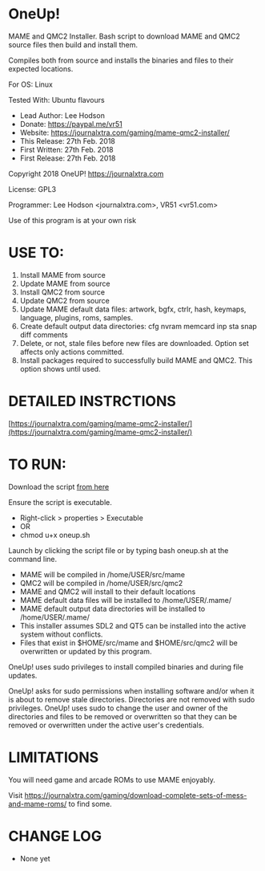 # OneUp!

MAME and QMC2 Installer. Bash script to download MAME and QMC2 source files then build and install them.

Compiles both from source and installs the binaries and files to their expected locations.

For OS: Linux

Tested With: Ubuntu flavours

- Lead Author: Lee Hodson
- Donate: https://paypal.me/vr51
- Website: https://journalxtra.com/gaming/mame-qmc2-installer/
- This Release: 27th Feb. 2018
- First Written: 27th Feb. 2018
- First Release: 27th Feb. 2018

Copyright 2018 OneUP! <https://journalxtra.com>

License: GPL3

Programmer: Lee Hodson <journalxtra.com>, VR51 <vr51.com>

Use of this program is at your own risk

# USE TO:

1) Install MAME from source
2) Update MAME from source
3) Install QMC2 from source
4) Update QMC2 from source
5) Update MAME default data files: artwork, bgfx, ctrlr, hash, keymaps, language, plugins, roms, samples.
6) Create default output data directories: cfg nvram memcard inp sta snap diff comments
7) Delete, or not, stale files before new files are downloaded. Option set affects only actions committed.
8) Install packages required to successfully build MAME and QMC2. This option shows until used.

# DETAILED INSTRCTIONS

[https://journalxtra.com/gaming/mame-qmc2-installer/](https://journalxtra.com/gaming/mame-qmc2-installer/)

# TO RUN:

Download the script [from here](https://github.com/VR51/oneup/blob/master/oneup.sh)

Ensure the script is executable.

- Right-click > properties > Executable
- OR
- chmod u+x oneup.sh

Launch by clicking the script file or by typing bash oneup.sh at the command line.

-	MAME will be compiled in /home/USER/src/mame
-	QMC2 will be compiled in /home/USER/src/qmc2
-	MAME and QMC2 will install to their default locations
-	MAME default data files will be installed to /home/USER/.mame/
-	MAME default output data directories will be installed to /home/USER/.mame/
- This installer assumes SDL2 and QT5 can be installed into the active system without conflicts.
- Files that exist in $HOME/src/mame and $HOME/src/qmc2 will be overwritten or updated by this program.

OneUp! uses sudo privileges to install compiled binaries and during file updates.

OneUp! asks for sudo permissions when installing software and/or when it is about to remove stale directories. Directories are not removed with sudo privileges. OneUp! uses sudo to change the user and owner of the directories and files to be removed or overwritten so that they can be removed or overwritten under the active user's credentials.

# LIMITATIONS

You will need game and arcade ROMs to use MAME enjoyably.

Visit https://journalxtra.com/gaming/download-complete-sets-of-mess-and-mame-roms/ to find some.

# CHANGE LOG

- None yet
